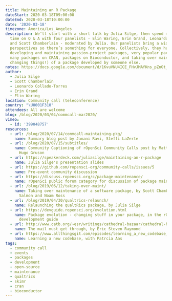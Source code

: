 ```yaml
---
title: Maintaining an R Package
dateStart: 2020-03-18T09:00:00
dateEnd: 2020-03-18T10:00:00
date: '2020-03-18'
timezone: America/Los_Angeles
description: We’ll start with a short talk by Julia Silge, then spend most of the
  time on Q & A with four panelists - Elin Waring, Erin Grand, Leonardo Collado-Torres,
  and Scott Chamberlain - moderated by Julia. Our panelists bring a wide range of
  perspectives so there’s something for everyone. Collectively, they have experience
  developing and maintaining passion-project packages, very popular packages, too
  many packages on CRAN, packages on Bioconductor, and taking over maintenance (and
  changing things!) of a package developed by someone else.
notes: https://docs.google.com/document/d/1KvuVNU4ICE_FHvJMAfKns_pZnOt_1cgJ4wokxGGuDaE/edit?usp=sharing
author:
  - Julia Silge
  - Scott Chamberlain
  - Leonardo Collado-Torres
  - Erin Grand
  - Elin Waring
location: Community call (teleconference)
country: "\U0001F310"
attendees: All are welcome
blog: /blog/2020/03/04/commcall-mar2020/
vimeo:
  - id: '399048757'
resources:
  - url: /blog/2020/07/14/commcall-maintaining-pkg/
    name: Summary blog post by Janani Ravi, Steffi LaZerte
  - url: /blog/2020/07/15/subtitles/
    name: Community Captioning of rOpenSci Community Calls post by Matthias Grenié,
      Hugo Gruson
  - url: https://speakerdeck.com/juliasilge/maintaining-an-r-package
    name: Julia Silge's presentation slides
  - url: https://github.com/ropensci-org/community-calls/issues/5
    name: Pre-event community discussion
  - url: https://discuss.ropensci.org/c/package-maintenance/
    name: rOpenSci public forum category for discussion of package maintenance
  - url: /blog/2019/06/12/taking-over-maint/
    name: Taking over maintenance of a software package, by Scott Chamberlain, Maëlle
      Salmon and Noam Ross
  - url: /blog/2019/04/30/qualtrics-relaunch/
    name: Relaunching the qualtRics package, by Julia Silge
  - url: https://devguide.ropensci.org/evolution.html
    name: Package evolution - changing stuff in your package, in the rOpenSci software
      development guide
  - url: http://www.catb.org/~esr/writings/cathedral-bazaar/cathedral-bazaar/ar01s02.html
    name: The mail must get through, by Eric Steven Raymond
  - url: https://www.allthingsgit.com/episodes/learning_a_new_codebase_with_patricia_aas.html
    name: Learning a new codebase, with Patrcia Aas
tags:
  - community call
  - events
  - packages
  - development
  - open-source
  - maintenance
  - qualtrics
  - skimr
  - cran
  - bioconductor
---
```



